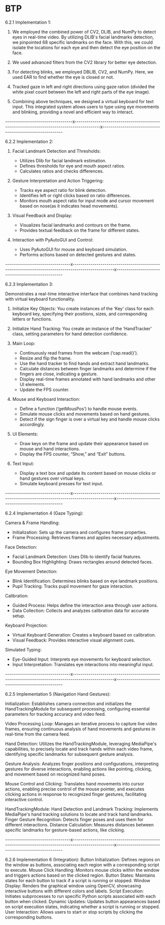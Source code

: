 # BTP

6.2.1 Implementation 1:

1. We employed the combined power of CV2, DLIB, and NumPy to detect eyes in real-time video. By utilizing DLIB's facial landmarks detection, we pinpointed 68 specific landmarks on the face. With this, we could isolate the locations for each eye and then detect the eye position on the face.

2. We used advanced filters from the CV2 library for better eye detection. 

3. For detecting blinks, we employed DBLIB, CV2, and NumPy. Here, we used EAR to find whether the eye is closed or not.

4. Tracked gaze in left and right directions using gaze ration (divided the white pixel count between the left and right parts of the eye image).

5. Combining above techniques, we designed a virtual keyboard for text input. This integrated system allows users to type using eye movements and blinking, providing a novel and efficient way to interact.


----------------------------------x-------------------------------------------------------------------------------------------x----------------------------------------------------------

6.2.2 Implementation 2:

1. Facial Landmark Detection and Thresholds:
   - Utilizes Dlib for facial landmark estimation.
   - Defines thresholds for eye and mouth aspect ratios.
   - Calculates ratios and checks differences.

2. Gesture Interpretation and Action Triggering:
   - Tracks eye aspect ratio for blink detection.
   - Identifies left or right clicks based on ratio differences.
   - Monitors mouth aspect ratio for input mode and cursor movement based on nose(as it indicates head movements).

3. Visual Feedback and Display:
   - Visualizes facial landmarks and contours on the frame.
   - Provides textual feedback on the frame for different states.

4. Interaction with PyAutoGUI and Control:
   - Uses PyAutoGUI for mouse and keyboard simulation.
   - Performs actions based on detected gestures and states.



---------------------------------x---------------------------------------------------------------------------------------------------x---------------------------------------------------


6.2.3 Implementation 3:

Demonstrates a real-time interactive interface that combines hand tracking with virtual keyboard functionality.
1. Initialize Key Objects: You create instances of the ‘Key’ class for each keyboard key, specifying their positions, sizes, and corresponding letters or functions.

2. Initialize Hand Tracking: You create an instance of the ‘HandTracker’ class, setting parameters for hand detection confidence.

3. Main Loop:
   - Continuously read frames from the webcam (‘cap.read()’).
   - Resize and flip the frame.
   - Use the hand tracker to find hands and extract hand landmarks.
   - Calculate distances between finger landmarks and determine if the fingers are close, indicating a gesture.
   - Display real-time frames annotated with hand landmarks and other UI elements.
   - Update the FPS counter.

6. Mouse and Keyboard Interaction:
   - Define a function (‘getMousPos’) to handle mouse events.
   - Simulate mouse clicks and movements based on hand gestures.
   - Detect if the sign finger is over a virtual key and handle mouse clicks accordingly.


7. UI Elements:
   - Draw keys on the frame and update their appearance based on mouse and hand interactions.
   - Display the FPS counter, “Show,” and “Exit” buttons.

8. Text Input:
   - Display a text box and update its content based on mouse clicks or hand gestures over virtual keys.
   - Simulate keyboard presses for text input.

---------------------------------x---------------------------------------------------------------------------------------------------x---------------------------------------------------

6.2.4 Implementation 4 (Gaze Typing):

Camera & Frame Handling:
- Initialization: Sets up the camera and configures frame properties.
- Frame Processing: Retrieves frames and applies necessary adjustments.

Face Detection:
- Facial Landmark Detection: Uses Dlib to identify facial features.
- Bounding Box Highlighting: Draws rectangles around detected faces.

Eye Movement Detection:
- Blink Identification: Determines blinks based on eye landmark positions.
- Pupil Tracking: Tracks pupil movement for gaze interaction.

Calibration:
- Guided Process: Helps define the interaction area through user actions.
- Data Collection: Collects and analyzes calibration data for accurate
setup.

Keyboard Projection:
- Virtual Keyboard Generation: Creates a keyboard based on calibration.
- Visual Feedback: Provides interactive visual alignment cues.

Simulated Typing:
- Eye-Guided Input: Interprets eye movements for keyboard selection.
- Input Interpretation: Translates eye interactions into meaningful input.


---------------------------------x---------------------------------------------------------------------------------------------------x---------------------------------------------------

6.2.5 Implementation 5 (Navigation Hand Gestures):

Initialization: Establishes camera connection and initializes the HandTrackingModule for subsequent processing, configuring essential parameters for tracking accuracy and video feed.

Video Processing Loop: Manages an iterative process to capture live video frames, ensuring continuous analysis of hand movements and gestures in real-time from the camera feed.

Hand Detection: Utilizes the HandTrackingModule, leveraging MediaPipe's capabilities, to precisely locate and track hands within each video frame, identifying specific landmarks for subsequent gesture analysis.

Gesture Analysis: Analyzes finger positions and configurations, interpreting gestures for diverse interactions, enabling actions like pointing, clicking, and movement based on recognized hand poses.

Mouse Control and Clicking: Translates hand movements into cursor actions, enabling precise control of the mouse pointer, and executes clicking actions in response to recognized finger gestures, facilitating interactive control.

HandTrackingModule:
Hand Detection and Landmark Tracking: Implements MediaPipe's hand tracking solutions to locate and track hand landmarks.
Finger Gesture Recognition: Detects finger poses and uses them for different interactions.
Distance Calculation: Measures distances between specific landmarks for gesture-based actions, like clicking.

---------------------------------x---------------------------------------------------------------------------------------------------x---------------------------------------------------


6.2.6 Implementation 6 (Integration):
Button Initialization: Defines regions on the window as buttons, associating each region with a corresponding script to execute.
Mouse Click Handling: Monitors mouse clicks within the window and triggers actions based on the clicked region.
Button States: Maintains states for each button to track if a script is running or stopped.
Window Display: Renders the graphical window using OpenCV, showcasing interactive buttons with different colors and labels.
Script Execution: Initiates subprocesses to run specific Python scripts associated with each button when clicked.
Dynamic Updates: Updates button appearances based on script execution states, indicating whether a script is running or stopped.
User Interaction: Allows users to start or stop scripts by clicking the corresponding buttons.
